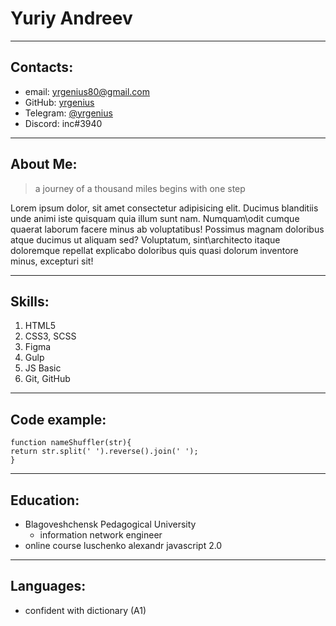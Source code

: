 # Yuriy Andreev

---

## Contacts:

-   email: yrgenius80@gmail.com
-   GitHub: [yrgenius](https://github.com/yrgenius)
-   Telegram: [@yrgenius](https://t.me/yrgenius)
-   Discord: inc#3940

---

## About Me:

> a journey of a thousand miles begins with one step

Lorem ipsum dolor, sit amet consectetur adipisicing elit. Ducimus blanditiis unde animi iste quisquam quia illum sunt nam. Numquam\odit cumque quaerat laborum facere minus ab voluptatibus! Possimus magnam doloribus atque ducimus ut aliquam sed? Voluptatum, sint\architecto itaque doloremque repellat explicabo doloribus quis quasi dolorum inventore minus, excepturi sit!

---

## Skills:

1. HTML5
2. CSS3, SCSS
3. Figma
4. Gulp
5. JS Basic
6. Git, GitHub

---

## Code example:

```
function nameShuffler(str){
return str.split(' ').reverse().join(' ');
}
```

---

## Education:

-   Blagoveshchensk Pedagogical University
    -   information network engineer
-   online course luschenko alexandr javascript 2.0

---

## Languages:

-   confident with dictionary (A1)
